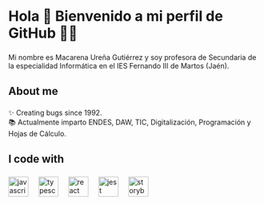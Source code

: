 <h1 align="left">Hola 👋 Bienvenido a mi perfil de GitHub 👩‍🏫</h1>

###

<p align="left">Mi nombre es Macarena Ureña Gutiérrez y soy profesora de Secundaria de la especialidad Informática en el IES Fernando III de Martos (Jaén).</p>

###

<h2 align="left">About me</h2>

###

<p align="left">✨ Creating bugs since 1992.<br>📚 Actualmente imparto ENDES, DAW, TIC, Digitalización, Programación y Hojas de Cálculo.</p>

###

<h2 align="left">I code with</h2>

###

<div align="left">
  <img src="https://cdn.jsdelivr.net/gh/devicons/devicon/icons/javascript/javascript-original.svg" height="40" alt="javascript logo"  />
  <img width="12" />
  <img src="https://cdn.jsdelivr.net/gh/devicons/devicon/icons/typescript/typescript-original.svg" height="40" alt="typescript logo"  />
  <img width="12" />
  <img src="https://cdn.jsdelivr.net/gh/devicons/devicon/icons/react/react-original.svg" height="40" alt="react logo"  />
  <img width="12" />
  <img src="https://cdn.jsdelivr.net/gh/devicons/devicon/icons/jest/jest-plain.svg" height="40" alt="jest logo"  />
  <img width="12" />
  <img src="https://cdn.jsdelivr.net/gh/devicons/devicon/icons/storybook/storybook-original.svg" height="40" alt="storybook logo"  />
</div>

###
